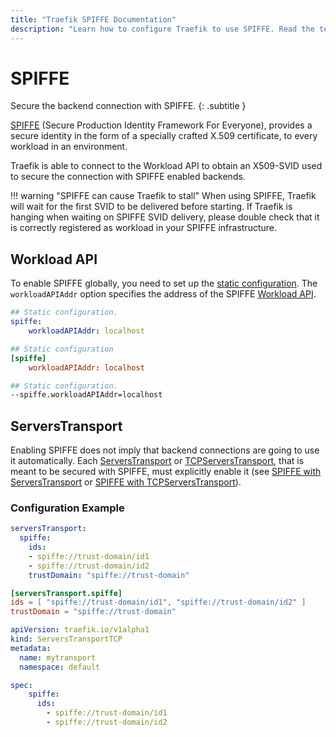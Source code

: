 ```yaml
---
title: "Traefik SPIFFE Documentation"
description: "Learn how to configure Traefik to use SPIFFE. Read the technical documentation."
---
```


# SPIFFE

Secure the backend connection with SPIFFE.
{: .subtitle }

[SPIFFE](https://spiffe.io/docs/latest/spiffe-about/overview/) (Secure Production Identity Framework For Everyone), 
provides a secure identity in the form of a specially crafted X.509 certificate, 
to every workload in an environment.

Traefik is able to connect to the Workload API to obtain an X509-SVID used to secure the connection with SPIFFE enabled backends.

!!! warning "SPIFFE can cause Traefik to stall"
    When using SPIFFE,
    Traefik will wait for the first SVID to be delivered before starting.
    If Traefik is hanging when waiting on SPIFFE SVID delivery,
    please double check that it is correctly registered as workload in your SPIFFE infrastructure.

## Workload API

To enable SPIFFE globally, you need to set up the [static configuration](../../../getting-started/configuration-overview.md#the-static-configuration). The `workloadAPIAddr` option specifies the address of the SPIFFE [Workload API](https://spiffe.io/docs/latest/spiffe-about/spiffe-concepts/#spiffe-workload-api).

```yaml tab="File (YAML)"
## Static configuration.
spiffe:
    workloadAPIAddr: localhost
```

```toml tab="File (TOML)"
## Static configuration
[spiffe]
    workloadAPIAddr: localhost
```

```bash tab="CLI"
## Static configuration.
--spiffe.workloadAPIAddr=localhost
```

## ServersTransport

Enabling SPIFFE does not imply that backend connections are going to use it automatically.
Each [ServersTransport](../../../routing/services/index.md#serverstransport_1) or [TCPServersTransport](../../../routing/services/index.md#serverstransport_2), that is meant to be secured with SPIFFE, must explicitly enable it (see [SPIFFE with ServersTransport](../../../routing/services/index.md#spiffe) or [SPIFFE with TCPServersTransport](../../../routing/services/index.md#spiffe_1)).

### Configuration Example

```yaml tab="File (YAML)"
serversTransport:
  spiffe:
    ids:
    - spiffe://trust-domain/id1
    - spiffe://trust-domain/id2
    trustDomain: "spiffe://trust-domain" 
```

```toml tab="File (TOML)"
[serversTransport.spiffe]
ids = [ "spiffe://trust-domain/id1", "spiffe://trust-domain/id2" ]
trustDomain = "spiffe://trust-domain"
```

```yaml tab="Kubernetes"
apiVersion: traefik.io/v1alpha1
kind: ServersTransportTCP
metadata:
  name: mytransport
  namespace: default

spec:
    spiffe:
      ids:
        - spiffe://trust-domain/id1
        - spiffe://trust-domain/id2
```
